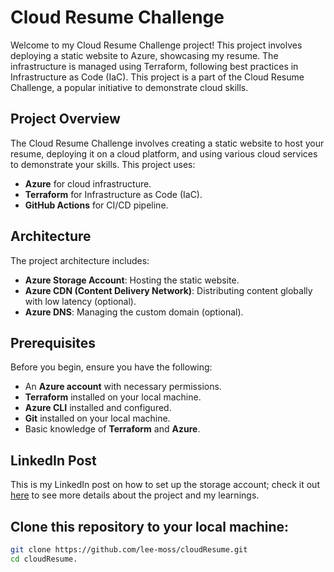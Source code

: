 # Cloud Resume Challenge

Welcome to my Cloud Resume Challenge project! This project involves deploying a static website to Azure, showcasing my resume. The infrastructure is managed using Terraform, following best practices in Infrastructure as Code (IaC). This project is a part of the Cloud Resume Challenge, a popular initiative to demonstrate cloud skills.

## Project Overview

The Cloud Resume Challenge involves creating a static website to host your resume, deploying it on a cloud platform, and using various cloud services to demonstrate your skills. This project uses:
- **Azure** for cloud infrastructure.
- **Terraform** for Infrastructure as Code (IaC).
- **GitHub Actions** for CI/CD pipeline.

## Architecture

The project architecture includes:
- **Azure Storage Account**: Hosting the static website.
- **Azure CDN (Content Delivery Network)**: Distributing content globally with low latency (optional).
- **Azure DNS**: Managing the custom domain (optional).

## Prerequisites

Before you begin, ensure you have the following:
- An **Azure account** with necessary permissions.
- **Terraform** installed on your local machine.
- **Azure CLI** installed and configured.
- **Git** installed on your local machine.
- Basic knowledge of **Terraform** and **Azure**.

## LinkedIn Post

This is my LinkedIn post on how to set up the storage account; check it out [here](https://www.linkedin.com/posts/mal85_cloud-resume-challenge-activity-7199136955350085632-xsbh?utm_source=share&utm_medium=member_desktop) to see more details about the project and my learnings.

## Clone this repository to your local machine:

```sh
git clone https://github.com/lee-moss/cloudResume.git
cd cloudResume.





 

